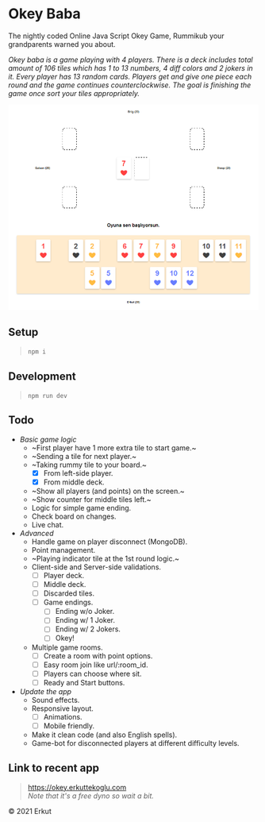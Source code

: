 # Okey Baba
The nightly coded Online Java Script Okey Game, Rummikub your grandparents warned you about.

*Okey baba is a game playing with 4 players. There is a deck includes total amount of 106 tiles which has 1 to 13 numbers, 4 diff colors and 2 jokers in it. Every player has 13 random cards. Players get and give one piece each round and the game continues counterclockwise. The goal is finishing the game once sort your tiles appropriately.*

![The game board](/public/newdash.png "The game board")

## Setup
> `npm i`

## Development
> `npm run dev`

## Todo
* *Basic game logic*
  * ~First player have 1 more extra tile to start game.~
  * ~Sending a tile for next player.~
  * ~Taking rummy tile to your board.~
    * [x] From left-side player.
    * [x] From middle deck.
  * ~Show all players (and points) on the screen.~
  * ~Show counter for middle tiles left.~
  * Logic for simple game ending.
  * Check board on changes.
  * Live chat.
* *Advanced*
  * Handle game on player disconnect (MongoDB).
  * Point management.
  * ~Playing indicator tile at the 1st round logic.~
  * Client-side and Server-side validations.
    * [ ] Player deck.
    * [ ] Middle deck.
    * [ ] Discarded tiles.
    * [ ] Game endings.
      * [ ] Ending w/o Joker.
      * [ ] Ending w/ 1 Joker.
      * [ ] Ending w/ 2 Jokers.
      * [ ] Okey!
  * Multiple game rooms.
    * [ ] Create a room with point options.
    * [ ] Easy room join like url/:room_id.
    * [ ] Players can choose where sit.
    * [ ] Ready and Start buttons.
* *Update the app*
  * Sound effects.
  * Responsive layout.
    * [ ] Animations.
    * [ ] Mobile friendly.
  * Make it clean code (and also English spells).
  * Game-bot for disconnected players at different difficulty levels.

## Link to recent app
> https://okey.erkuttekoglu.com \
> *Note that it's a free dyno so wait a bit.*

&copy; 2021 Erkut